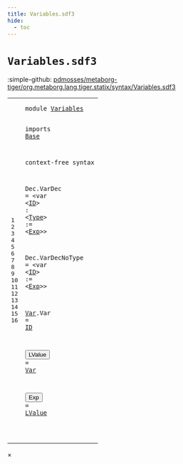 ```yaml
---
title: Variables.sdf3
hide:
  - toc
---
```


# `Variables.sdf3`

:simple-github: [pdmosses/metaborg-tiger/org.metaborg.lang.tiger.statix/syntax/Variables.sdf3]

[pdmosses/metaborg-tiger/org.metaborg.lang.tiger.statix/syntax/Variables.sdf3]: https://github.com/pdmosses/metaborg-tiger/blob/master/org.metaborg.lang.tiger.statix/syntax/Variables.sdf3 "The source file on GitHub"

<div class="sdf3"><table class="highlighttable"><tbody><tr><td class="linenos"><div class="linenodiv"><pre><span></span>1
2
3
4
5
6
7
8
9
10
11
12
13
14
15
16
</pre></div></td>
<td class="code"><pre><code><span class="keyword">module</span> <a href="../Tiger.sdf3/#Variables_8_9" id="Variables_1_8" title="a definition with a single reference">Variables</a>

<span class="keyword">imports</span> <a href="../Base.sdf3/#Base_1_8" id="Base_3_9" title="a reference to a single-file definition">Base</a>


<span class="keyword">context-free syntax</span>

  <span id="Dec_8_3" title="a definition with no references">Dec</span>.<span class="cons_Constructor"><span id="VarDec_8_7" title="a definition with no references">VarDec</span></span> = &lt;<span class="cons_String">var</span> &lt;<a href="../Base.sdf3/#ID_9_15" id="ID_8_22" title="a reference to a single-file definition">ID</a>&gt; <span class="cons_String">:</span> &lt;<a href="../Base.sdf3/#Type_5_7" id="Type_8_29" title="a reference to a single-file definition">Type</a>&gt; <span class="cons_String">:=</span> &lt;<a href="#Exp_16_3" id="Exp_8_39" title="a reference to a single-file definition">Exp</a>&gt;&gt;

  <span id="Dec_10_3" title="a definition with no references">Dec</span>.<span class="cons_Constructor"><span id="VarDecNoType_10_7" title="a definition with no references">VarDecNoType</span></span> = &lt;<span class="cons_String">var</span> &lt;<a href="../Base.sdf3/#ID_9_15" id="ID_10_28" title="a reference to a single-file definition">ID</a>&gt; <span class="cons_String">:=</span> &lt;<a href="#Exp_16_3" id="Exp_10_36" title="a reference to a single-file definition">Exp</a>&gt;&gt;

  <a href="#Var_14_12" id="Var_12_3" title="a definition with a single reference">Var</a>.<span class="cons_Constructor"><span id="Var_12_7" title="a definition with no references">Var</span></span> = <a href="../Base.sdf3/#ID_9_15" id="ID_12_13" title="a reference to a single-file definition">ID</a>

  <button class="modal-open" id="LValue_14_3" title="a definition with multiple references" data-urls="#LValue line 16_9; ../Tiger.sdf3/#LValue line 35_5, 36_5">LValue</button> = <a href="#Var_12_3" id="Var_14_12" title="a reference to a single-file definition">Var</a>

  <button class="modal-open" id="Exp_16_3" title="a definition with multiple references" data-urls="#Exp line 8_39, 10_36; ../Tiger.sdf3/#Exp line 21_16, 26_5, 28_5, 30_5, 34_5, 38_5, 39_5">Exp</button> = <a href="#LValue_14_3" id="LValue_16_9" title="a reference to a single-file definition">LValue</a>

</code></pre></td></tr></tbody></table></div>

<div id="modal">
  <div id="modal-content">
    <span id="modal-close">&times;</span>
    <h2 id="modal-h2"></h2>
    <p  id="modal-p"></p>
    <ul id="modal-ul"></ul>
  </div>
</div>
